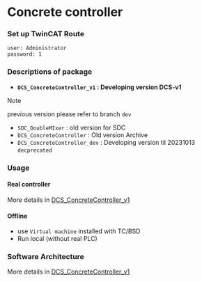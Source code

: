 # Concrete controller

### Set up TwinCAT Route

```
user: Administrator
password: 1

```
<!--to do add picture-->

### Descriptions of package

* **`DCS_ConcreteController_v1` : Developing version DCS-v1**

> [!NOTE]
> previous version please refer to branch `dev`
* `SDC_DoubleMIxer` : old version for SDC
* `DCS_ConcreteController` : Old version Archive
* `DCS_ConcreteController_dev` : Developing version til 20231013 `decprecated`


### Usage

#### Real controller

More details in [DCS_ConcreteController_v1]()

#### Offline

- use `Virtual machine` installed with TC/BSD
- Run local (without real PLC)

<!-- TODO: -->
### Software Architecture


More details in [DCS_ConcreteController_v1]()
